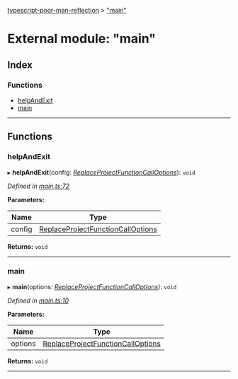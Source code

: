 [typescript-poor-man-reflection](../README.md) > ["main"](../modules/_main_.md)

# External module: "main"

## Index

### Functions

* [helpAndExit](_main_.md#helpandexit)
* [main](_main_.md#main)

---

## Functions

<a id="helpandexit"></a>

###  helpAndExit

▸ **helpAndExit**(config: *[ReplaceProjectFunctionCallOptions](../interfaces/_types_.replaceprojectfunctioncalloptions.md)*): `void`

*Defined in [main.ts:72](https://github.com/cancerberoSgx/typescript-poor-man-reflection/blob/f49b48b/src/main.ts#L72)*

**Parameters:**

| Name | Type |
| ------ | ------ |
| config | [ReplaceProjectFunctionCallOptions](../interfaces/_types_.replaceprojectfunctioncalloptions.md) |

**Returns:** `void`

___
<a id="main"></a>

###  main

▸ **main**(options: *[ReplaceProjectFunctionCallOptions](../interfaces/_types_.replaceprojectfunctioncalloptions.md)*): `void`

*Defined in [main.ts:10](https://github.com/cancerberoSgx/typescript-poor-man-reflection/blob/f49b48b/src/main.ts#L10)*

**Parameters:**

| Name | Type |
| ------ | ------ |
| options | [ReplaceProjectFunctionCallOptions](../interfaces/_types_.replaceprojectfunctioncalloptions.md) |

**Returns:** `void`

___

